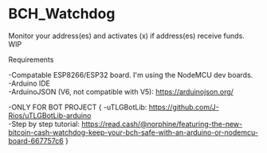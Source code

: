 # BCH_Watchdog
Monitor your address(es) and activates (x) if address(es) receive funds. WIP



Requirements

-Compatable ESP8266/ESP32 board. I'm using the NodeMCU dev boards.  
-Arduino IDE  
-ArduinoJSON (V6, not compatible with V5): https://arduinojson.org/    

-ONLY FOR BOT PROJECT {
-uTLGBotLib: https://github.com/J-Rios/uTLGBotLib-arduino 	
-Step by step tutorial: https://read.cash/@norphine/featuring-the-new-bitcoin-cash-watchdog-keep-your-bch-safe-with-an-arduino-or-nodemcu-board-667757c6 }
